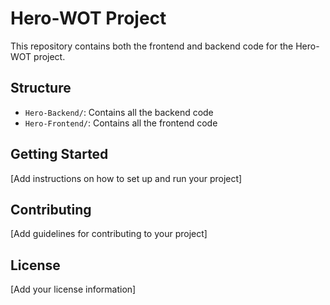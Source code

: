 # Hero-WOT Project

This repository contains both the frontend and backend code for the Hero-WOT project.

## Structure

- `Hero-Backend/`: Contains all the backend code
- `Hero-Frontend/`: Contains all the frontend code

## Getting Started

[Add instructions on how to set up and run your project]

## Contributing

[Add guidelines for contributing to your project]

## License

[Add your license information]